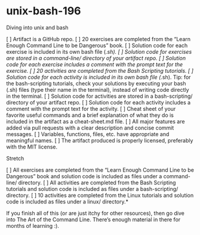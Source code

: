 # unix-bash-196
Diving into unix and bash 

[ ] Artifact is a GitHub repo.
[ ] 20 exercises are completed from the “Learn Enough Command Line to be Dangerous” book.
[ ] Solution code for each exercise is included in its own bash file (*.sh).
[ ] Solution code for exercises are stored in a command-line/ directory of your artifact repo.
[ ] Solution code for each exercise includes a comment with the prompt text for the exercise.
[ ] 20 activities are completed from the Bash Scripting tutorials.
[ ] Solution code for each activity is included in its own bash file (*.sh). Tip: for the bash-scripting tutorials, check your solutions by executing your bash (.sh) files (type their name in the terminal), instead of writing code directly in the terminal.
[ ] Solution code for activities are stored in a bash-scripting/ directory of your artifact repo.
[ ]  Solution code for each activity includes a comment with the prompt text for the activity.
[ ] Cheat sheet of your favorite useful commands and a brief explanation of what they do is included in the artifact as a cheat-sheet.md file.
[ ] All major features are added via pull requests with a clear description and concise commit messages.
[ ] Variables, functions, files, etc. have appropriate and meaningful names.
[ ] The artifact produced is properly licensed, preferably with the MIT license.

Stretch

[ ] All exercises are completed from the “Learn Enough Command Line to be Dangerous” book and solution code is included as files under a command-line/ directory.
[ ] All activities are completed from the Bash Scripting tutorials and solution code is included as files under a bash-scripting/ directory.
[ ] 10 activities are completed from the Linux tutorials and solution code is included as files under a linux/ directory.*

If you finish all of this (or are just itchy for other resources), then go dive into The Art of the Command Line. There’s enough material in there for months of learning :).
